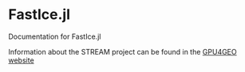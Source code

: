 # FastIce.jl

Documentation for FastIce.jl

Information about the STREAM project can be found in the [GPU4GEO website](https://ptsolvers.github.io/GPU4GEO/stream/)
